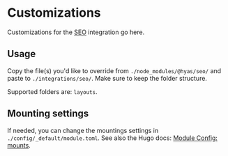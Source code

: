 # Customizations

Customizations for the [SEO](https://github.com/gethyas/seo) integration go here.

## Usage

Copy the file(s) you'd like to override from `./node_modules/@hyas/seo/` and paste to `./integrations/seo/`. Make sure to keep the folder structure.

Supported folders are: `layouts`.

## Mounting settings

If needed, you can change the mountings settings in `./config/_default/module.toml`. See also the Hugo docs: [Module Config: mounts](https://gohugo.io/hugo-modules/configuration/#module-config-mounts).
